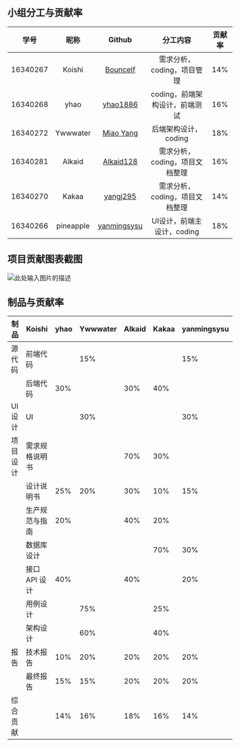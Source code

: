 ## 小组分工与贡献率

|学号|昵称|Github|分工内容|贡献率|
|:--:|:--:|:--:|:--:|:--:|
|16340267|Koishi|[BounceIf](https://github.com/BounceIf)|需求分析，coding，项目管理|14%|
|16340268|yhao|[yhao1886](https://github.com/yhao1886)|coding，前端架构设计，前端测试|16%|
|16340272|Ywwwater|[Miao Yang](https://github.com/https://github.com/ywwwater)|后端架构设计，coding|18%|
|16340281|Alkaid|[Alkaid128](https://github.com/Alkaid128)|需求分析，coding，项目文档整理|16%|
|16340270|Kakaa|[yangj295](https://github.com/yangj295)|需求分析，coding，项目文档整理|14%|
|16340266|pineapple|[yanmingsysu](https://github.com/yanmingsysu)|UI设计，前端主设计，coding|18%|



## 项目贡献图表截图

![此处输入图片的描述][1]

## 制品与贡献率
|制品|Koishi|yhao|Ywwwater|Alkaid|Kakaa|yanmingsysu
| -------- | --------- | ------ | ------ | ------ | ------ | ---- |
| 源代码   | 前端代码 |   |  15%  |      |      |   15%   |70%
|          | 后端代码 | 30%   |        |   30%     |   40%     |   |
| UI设计   | UI |        | 30%    |    |    |  30%    |40%
| 项目设计 | 需求规格说明书 |        |        | 70%    | 30%    |      |
|          | 设计说明书 | 25%    | 20%    | 30%    | 10%    | 15%  |
|          | 生产规范与指南 |     20%   |        | 40%    | 20%    |      |20%
|          | 数据库设计 |     |        |        |    70%    | 30%  |
|          | 接口 API 设计 | 40%    |     |    40%    |        | 20%  |
|          | 用例设计|        |  75%        |   | 25%    |      |
|          | 架构设计 |        | 60%       |     | 40%    |      |
| 报告     | 技术报告 | 10%    | 20%    | 20%    | 20%    | 20%  |10%
|          | 最终报告 | 15%    | 15%    | 20%    | 20%    | 20%  |10%
| 综合贡献 | | 14%    | 16%    | 18%    | 16%    | 14%  |18%


  [1]: https://i.loli.net/2019/06/30/5d18d9e38c2b790221.png

